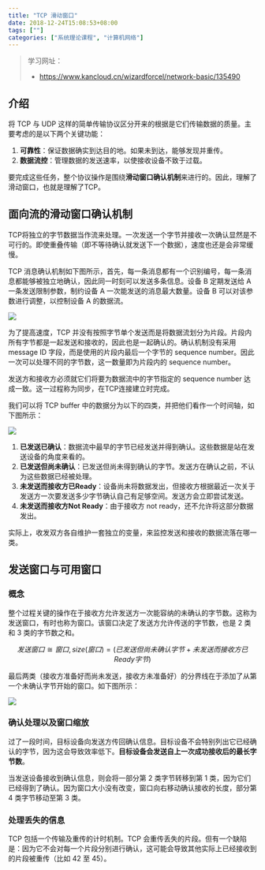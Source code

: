 ```yaml
---
title: "TCP 滑动窗口"
date: 2018-12-24T15:08:53+08:00
tags: [""]
categories: ["系统理论课程", "计算机网络"]
---
```


> 学习网址：
>
> - https://www.kancloud.cn/wizardforcel/network-basic/135490


## 介绍

将 TCP 与 UDP 这样的简单传输协议区分开来的根据是它们传输数据的质量。主要考虑的是以下两个关键功能：

1. **可靠性**：保证数据确实到达目的地。如果未到达，能够发现并重传。
2. **数据流控**：管理数据的发送速率，以使接收设备不致于过载。

要完成这些任务，整个协议操作是围绕**滑动窗口确认机制**来进行的。因此，理解了滑动窗口，也就是理解了TCP。

## 面向流的滑动窗口确认机制

TCP将独立的字节数据当作流来处理。一次发送一个字节并接收一次确认显然是不可行的。即使重叠传输（即不等待确认就发送下一个数据），速度也还是会非常缓慢。

TCP 消息确认机制如下图所示，首先，每一条消息都有一个识别编号，每一条消息都能够被独立地确认，因此同一时刻可以发送多条信息。设备 B 定期发送给 A 一条发送限制参数，制约设备 A 一次能发送的消息最大数量。设备 B 可以对该参数进行调整，以控制设备 A 的数据流。

![](../TCP002.jpg)

为了提高速度，TCP 并没有按照字节单个发送而是将数据流划分为片段。片段内所有字节都是一起发送和接收的，因此也是一起确认的。确认机制没有采用 message ID 字段，而是使用的片段内最后一个字节的 sequence number。因此一次可以处理不同的字节数，这一数量即为片段内的 sequence number。

发送方和接收方必须就它们将要为数据流中的字节指定的 sequence number 达成一致。这一过程称为同步，在TCP连接建立时完成。



我们可以将 TCP buffer 中的数据分为以下的四类，并把他们看作一个时间轴，如下图所示：

![](../TCP003.jpg)

1. **已发送已确认**：数据流中最早的字节已经发送并得到确认。这些数据是站在发送设备的角度来看的。
2. **已发送但尚未确认**：已发送但尚未得到确认的字节。发送方在确认之前，不认为这些数据已经被处理。
3. **未发送而接收方已Ready**：设备尚未将数据发出，但接收方根据最近一次关于发送方一次要发送多少字节确认自己有足够空间。发送方会立即尝试发送。
4. **未发送而接收方Not Ready**：由于接收方 not ready，还不允许将这部分数据发出。

实际上，收发双方各自维护一套独立的变量，来监控发送和接收的数据流落在哪一类。

## 发送窗口与可用窗口

### 概念

整个过程关键的操作在于接收方允许发送方一次能容纳的未确认的字节数。这称为发送窗口，有时也称为窗口。该窗口决定了发送方允许传送的字节数，也是 2 类和 3 类的字节数之和。

$$发送窗口 \cong 窗口, size(窗口) = (已发送但尚未确认字节 + 未发送而接收方已 Ready 字节)$$

最后两类（接收方准备好而尚未发送，接收方未准备好）的分界线在于添加了从第一个未确认字节开始的窗口。如下图所示：

![](../TCP004.jpg)

### 确认处理以及窗口缩放

过了一段时间，目标设备向发送方传回确认信息。目标设备不会特别列出它已经确认的字节，因为这会导致效率低下。**目标设备会发送自上一次成功接收后的最长字节数**。

当发送设备接收到确认信息，则会将一部分第 2 类字节转移到第 1 类，因为它们已经得到了确认。因为窗口大小没有改变，窗口向右移动确认接收的长度，部分第 4 类字节移动至第 3 类。

### 处理丢失的信息

TCP 包括一个传输及重传的计时机制。TCP 会重传丢失的片段。但有一个缺陷是：因为它不会对每一个片段分别进行确认，这可能会导致其他实际上已经接收到的片段被重传（比如 42 至 45）。
